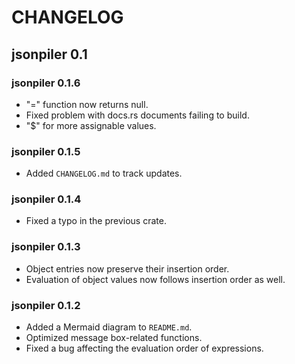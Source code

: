 # CHANGELOG

## jsonpiler 0.1

### jsonpiler 0.1.6

- "=" function now returns null.
- Fixed problem with docs.rs documents failing to build.
- "$" for more assignable values.

### jsonpiler 0.1.5

- Added `CHANGELOG.md` to track updates.

### jsonpiler 0.1.4

- Fixed a typo in the previous crate.

### jsonpiler 0.1.3

- Object entries now preserve their insertion order.
- Evaluation of object values now follows insertion order as well.

### jsonpiler 0.1.2

- Added a Mermaid diagram to `README.md`.
- Optimized message box-related functions.
- Fixed a bug affecting the evaluation order of expressions.
